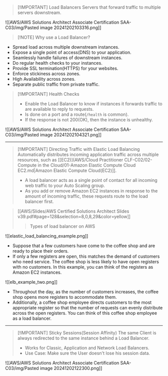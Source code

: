 
> [!IMPORTANT] Load Balancers
> Servers that forward traffic to multiple servers downstream.

![[AWS/AWS Solutions Architect Associate Certification SAA-C03/img/Pasted image 20241202103316.png]]


> [!NOTE] Why use a Load Balancer?
- Spread load across multiple downstream instances.
- Expose a single point of access(DNS) to your application.
- Seamlessly handle failures of downstream instances.
- Do regular health checks to your instances.
- Provide SSL termination(HTTPS) for your websites.
- Enforce stickiness across zones.
- High Availability across zones.
- Separate public traffic from private traffic.


> [!IMPORTANT] Health Checks
> - Enable the Load Balancer to know if instances it forwards traffic to are available to reply to requests.
> - Is done on a port and a route(`/health` is common).
> - If the response is not 200(OK), then the instance is unhealthy.

![[AWS/AWS Solutions Architect Associate Certification SAA-C03/img/Pasted image 20241202104321.png]]


---

> [!IMPORTANT] Directing Traffic with Elastic Load Balancing
> Automatically distributes incoming application traffic across multiple resources, such as [[EC2)](AWS/Cloud Practitioner CLF-C02/02-Compute in the Cloud/01-Amazon Elastic Compute Cloud EC2.md|Amazon Elastic Compute Cloud(EC2)]].
> - A load balancer acts as a single point of contact for all incoming web traffic to your Auto Scaling group.
> - As you add or remove Amazon EC2 instances in response to the amount of incoming traffic, these requests route to the load balancer first.

> [[AWS/Slides/AWS Certified Solutions Architect Slides v39.pdf#page=128&selection=8,0,8,29&color=yellow]]
> > Types of load balancer on AWS
> 
> 

![[elastic_load_balancing_example.png]]

- Suppose that a few customers have come to the coffee shop and are ready to place their orders. 
- If only a few registers are open, this matches the demand of customers who need service. The coffee shop is less likely to have open registers with no customers. In this example, you can think of the registers as Amazon EC2 instances.


![[elb_example_two.png]]

- Throughout the day, as the number of customers increases, the coffee shop opens more registers to accommodate them. 
- Additionally, a coffee shop employee directs customers to the most appropriate register so that the number of requests can evenly distribute across the open registers. You can think of this coffee shop employee as a load balancer.

---


> [!IMPORTANT] Sticky Sessions(Session Affinity)
> The same Client is always redirected to the same instance behind a Load Balancer.
> - Works for Classic, Application and Network Load Balancers.
> - Use Case: Make sure the User doesn't lose his session data.

![[AWS/AWS Solutions Architect Associate Certification SAA-C03/img/Pasted image 20241202122300.png]]